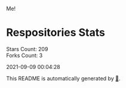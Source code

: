 Me!

# Respositories Stats
Stars Count: 209  
Forks Count: 3

2021-09-09 00:04:28  

This README is automatically generated by [🐰](https://github.com/rnitta/rnitta).
